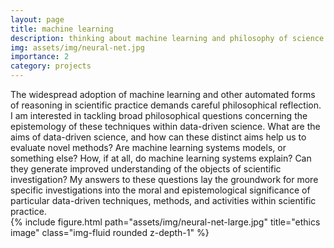 ```yaml
---
layout: page
title: machine learning
description: thinking about machine learning and philosophy of science
img: assets/img/neural-net.jpg
importance: 2
category: projects
---
```

<div class="row justify-content-sm-center">
    <div class="col-sm-8 mt-3 mt-md-0">
        The widespread adoption of machine learning and other automated forms of reasoning in scientific practice demands careful philosophical reflection. I am interested in tackling broad philosophical questions concerning the epistemology of these techniques within data-driven science. What are the aims of data-driven science, and how can these distinct aims help us to evaluate novel methods? Are machine learning systems models, or something else? How, if at all, do machine learning systems explain? Can they generate improved understanding of the objects of scientific investigation? My answers to these questions lay the groundwork for more specific investigations into the moral and epistemological significance of particular data-driven techniques, methods, and activities within scientific practice.
    </div>
    <div class="col-sm-4 mt-3 mt-md-0">
        {% include figure.html path="assets/img/neural-net-large.jpg" title="ethics image" class="img-fluid rounded z-depth-1" %}
    </div>
</div>
